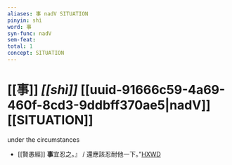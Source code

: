 ```yaml
---
aliases: 事 nadV SITUATION
pinyin: shì
word: 事
syn-func: nadV
sem-feat: 
total: 1
concept: SITUATION 
---
```

# [[事]] *[[shì]]*  [[uuid-91666c59-4a69-460f-8cd3-9ddbff370ae5|nadV]] [[SITUATION]]
under the circumstances
 - [[賢愚經]] **事**宜忍之。』 / 還應該忍耐他一下。”[HXWD](https://hxwd.org/textview.html?location=KR6b0059_T_003-0369c.45)
